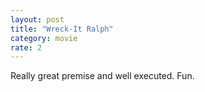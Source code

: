 ```yaml
---
layout: post
title: "Wreck-It Ralph"
category: movie
rate: 2
---
```


Really great premise and well executed. Fun.
